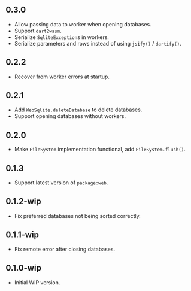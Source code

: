 ## 0.3.0

- Allow passing data to worker when opening databases.
- Support `dart2wasm`.
- Serialize `SqliteException`s in workers.
- Serialize parameters and rows instead of using `jsify()` / `dartify()`.

## 0.2.2

- Recover from worker errors at startup.

## 0.2.1

- Add `WebSqlite.deleteDatabase` to delete databases.
- Support opening databases without workers.

## 0.2.0

- Make `FileSystem` implementation functional, add `FileSystem.flush()`.

## 0.1.3

- Support latest version of `package:web`.

## 0.1.2-wip

- Fix preferred databases not being sorted correctly.

## 0.1.1-wip

- Fix remote error after closing databases.

## 0.1.0-wip

- Initial WIP version.

